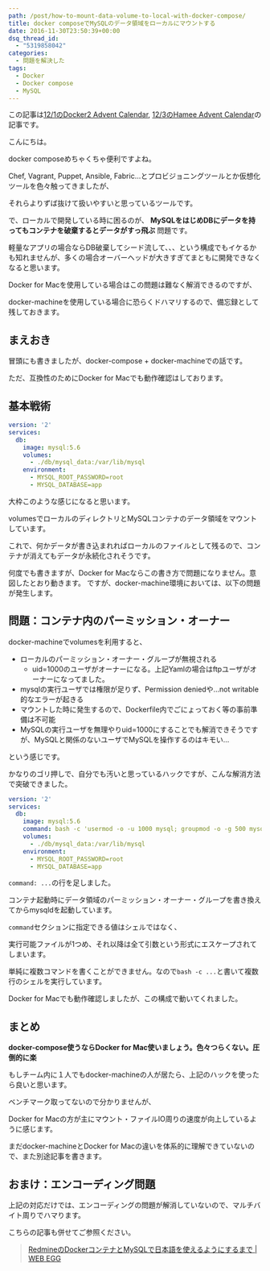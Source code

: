 ```yaml
---
path: /post/how-to-mount-data-volume-to-local-with-docker-compose/
title: docker composeでMySQLのデータ領域をローカルにマウントする
date: 2016-11-30T23:50:39+00:00
dsq_thread_id:
  - "5319858042"
categories:
  - 問題を解決した
tags:
  - Docker
  - Docker compose
  - MySQL
---
```

この記事は[12/1のDocker2 Advent Calendar](http://qiita.com/advent-calendar/2016/docker2), [12/3のHamee Advent Calendar](http://qiita.com/advent-calendar/2016/hamee)の記事です。

こんにちは。
  
docker composeめちゃくちゃ便利ですよね。
  
Chef, Vagrant, Puppet, Ansible, Fabric&#8230;とプロビジョニングツールとか仮想化ツールを色々触ってきましたが、
  
それらよりずば抜けて扱いやすいと思っているツールです。

で、ローカルで開発している時に困るのが、 **MySQLをはじめDBにデータを持ってもコンテナを破棄するとデータがすっ飛ぶ** 問題です。
  
軽量なアプリの場合ならDB破棄してシード流して、、、という構成でもイケるかも知れませんが、多くの場合オーバーヘッドが大きすぎてまともに開発できなくなると思います。

Docker for Macを使用している場合はこの問題は難なく解消できるのですが、
  
docker-machineを使用している場合に恐らくドハマリするので、備忘録として残しておきます。

<!--more-->

まえおき
----------------------------------------

冒頭にも書きましたが、docker-compose + docker-machineでの話です。
  
ただ、互換性のためにDocker for Macでも動作確認はしております。

基本戦術
----------------------------------------

```yaml
version: '2'
services:
  db:
    image: mysql:5.6
    volumes:
      - ./db/mysql_data:/var/lib/mysql
    environment:
      - MYSQL_ROOT_PASSWORD=root
      - MYSQL_DATABASE=app
```

大枠このような感じになると思います。
  
volumesでローカルのディレクトリとMySQLコンテナのデータ領域をマウントしています。
  
これで、何かデータが書き込まれればローカルのファイルとして残るので、コンテナが消えてもデータが永続化されそうです。

何度でも書きますが、Docker for Macならこの書き方で問題になりません。意図したとおり動きます。 ですが、docker-machine環境においては、以下の問題が発生します。

問題：コンテナ内のパーミッション・オーナー
----------------------------------------

docker-machineでvolumesを利用すると、

  * ローカルのパーミッション・オーナー・グループが無視される 
      * uid=1000のユーザがオーナーになる。上記Yamlの場合はftpユーザがオーナーになってました。
  * mysqlの実行ユーザでは権限が足りず、Permission deniedや&#8230;not writable的なエラーが起きる
  * マウントした時に発生するので、Dockerfile内でごにょっておく等の事前準備は不可能
  * MySQLの実行ユーザを無理やりuid=1000にすることでも解消できそうですが、MySQLと関係のないユーザでMySQLを操作するのはキモい&#8230;

という感じです。
  
かなりのゴリ押しで、自分でも汚いと思っているハックですが、こんな解消方法で突破できました。

```yaml
version: '2'
services:
  db:
    image: mysql:5.6
    command: bash -c 'usermod -o -u 1000 mysql; groupmod -o -g 500 mysql; chown -R mysql:root /var/run/mysqld/; /entrypoint.sh mysqld --user=mysql --console'
    volumes:
      - ./db/mysql_data:/var/lib/mysql
    environment:
      - MYSQL_ROOT_PASSWORD=root
      - MYSQL_DATABASE=app
```

`command: ...`の行を足しました。
  
コンテナ起動時にデータ領域のパーミッション・オーナー・グループを書き換えてからmysqldを起動しています。

`command`セクションに指定できる値はシェルではなく、
  
実行可能ファイルが1つめ、それ以降は全て引数という形式にエスケープされてしまいます。
  
単純に複数コマンドを書くことができません。なので`bash -c ...`と書いて複数行のシェルを実行しています。

Docker for Macでも動作確認しましたが、この構成で動いてくれました。

まとめ
----------------------------------------

**docker-compose使うならDocker for Mac使いましょう。色々つらくない。圧倒的に楽**
  
もしチーム内に１人でもdocker-machineの人が居たら、上記のハックを使ったら良いと思います。

ベンチマーク取ってないので分かりませんが、
  
Docker for Macの方が主にマウント・ファイルIO周りの速度が向上しているように感じます。
  
まだdocker-machineとDocker for Macの違いを体系的に理解できていないので、また別途記事を書きます。

おまけ：エンコーディング問題
----------------------------------------

上記の対応だけでは、エンコーディングの問題が解消していないので、マルチバイト周りでハマります。
  
こちらの記事も併せてご参照ください。

> [RedmineのDockerコンテナとMySQLで日本語を使えるようにするまで \| WEB EGG](http://leko.jp/archives/884)

<div style="font-size:0px;height:0px;line-height:0px;margin:0;padding:0;clear:both">
</div>